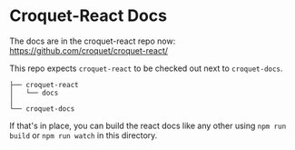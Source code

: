 # Croquet-React Docs

The docs are in the croquet-react repo now: https://github.com/croquet/croquet-react/

This repo expects `croquet-react` to be checked out next to `croquet-docs`.


    ├── croquet-react
    │   └── docs
    │
    └── croquet-docs

If that's in place, you can build the react docs like any other using `npm run build` or `npm run watch` in this directory.